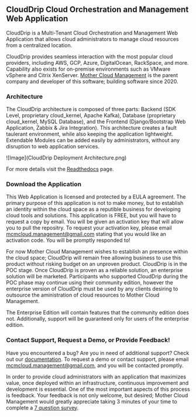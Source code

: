 ## CloudDrip Cloud Orchestration and Management Web Application

CloudDrip is a Multi-Tenant Cloud Orchestration and Management Web Application that allows cloud administrators to manage cloud resources from a centralized location.

CloudDrip provides seamless interaction with the most popular cloud providers, including AWS, GCP, Azure, DigitalOcean, RackSpace, and more.  Capability also exists for on-premise environments such as VMware vSphere and Citrix XenServer. [Mother Cloud Management](https://MotherCloudManagement.github.io/MotherCloudManagement/) is the parent company and developer of this software; building software since 2020.

### Architecture

The CloudDrip architecture is composed of three parts: Backend (SDK Level, proprietary cloud_kernel, Apache Kafka), Database (proprietary cloud_kernel, MySQL Database), and the Frontend (Django/Bootstrap Web Application, Zabbix & Jira Integration).  This architecture creates a fault taulerant environment, while also keeping the application lightweight.  Extendable Modules can be added easily by administrators, without any disruption to web application services.


![Image](CloudDrip Deployment Architecture.png)

For more details visit the [Readthedocs](https://clouddrip.readthedocs.io/en/latest/) page.

### Download the Application

This Web Application is licensed and protected by a EULA agreement.  The primary purpose of this application is not to make money, but to establish an identity within the cloud space as a reputible business for developing cloud tools and solutions.  This application is FREE, but you will have to request a copy by email.  You will be given an activation key that will allow you to pull the repositry.  To request your activation key, please email [mcmcloud.management@gmail.com](mailto:mcmcloud.management@gmail.com) stating that you would like an activation code.  You will be promptly responded to!

For now Mother Cloud Management wishes to establish an presence within the cloud space; CloudDrip will remain free allowing business to use this product without risking budget on an unproven product.  CloudDrip is in the POC stage.  Once CloudDrip is proven as a reliable solution, an enterprise solution will be marketed.  Participants who supported CloudDrip during the POC phase may continue using their community edition, however the enterprise version of CloudDrip must be used by any clients desiring to outsource the aministration of cloud resources to Mother Cloud Management.

The Enterprise Edition will contain features that the community edition does not.  Additionally, support will  be guaranteed only for users of the enterprise edition.

### Contact Support, Request a Demo, or Provide Feedback!

Have you encountered a bug? Are you in need of additional support? Check out our [documentation](https://clouddrip.readthedocs.io/en/latest/).  To request a demo or contact support, please email [mcmcloud.management@gmail.com](mailto:mcmcloud.management@gmail.com), and you will be contacted promptly.

In order to provide cloud administrators with an application that maximizes value, once deployed within an infrastructure, continuous improvement and development is essential.  One of the most important aspects of this process is feedback.  Your feedback is not only welcome, but desired; Mother Cloud Management would greatly appreciate taking 3 minutes of your time to complete a [7 question survey](https://www.surveymonkey.com/r/MXPNH26).

